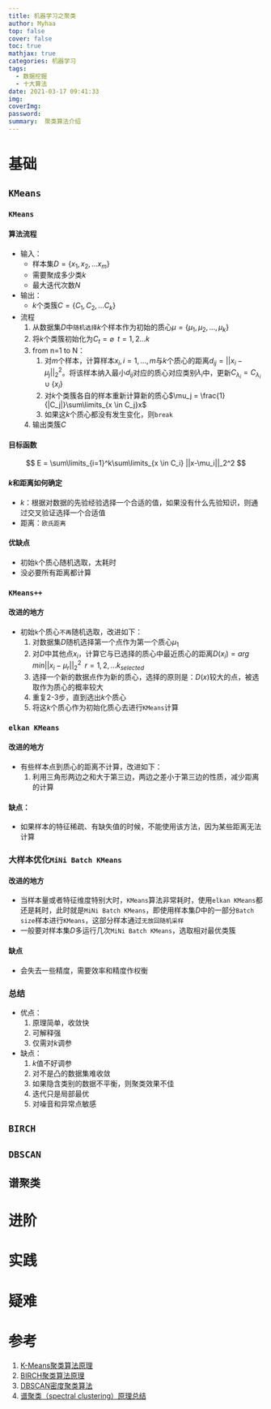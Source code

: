 ```yaml
---
title: 机器学习之聚类
author: Myhaa
top: false
cover: false
toc: true
mathjax: true
categories: 机器学习
tags:
  - 数据挖掘
  - 十大算法
date: 2021-03-17 09:41:33
img:
coverImg:
password:
summary:  聚类算法介绍
---
```




# 基础

## `KMeans`

### `KMeans`

#### 算法流程

* 输入：
  * 样本集$D=\{x_1,x_2,...x_m\}$
  * 需要聚成多少类$k$
  * 最大迭代次数$N$
* 输出：
  * $k$个类簇$C=\{C_1,C_2,...C_k\}$
* 流程
  1. 从数据集$D$中`随机选择`$k$个样本作为初始的质心$\mu=\{\mu_1,\mu_2,...,\mu_k\}$
  2. 将$k$个类簇初始化为$C_t = \varnothing \;\; t =1,2...k$
  3. from n=1 to N：
     1. 对$m$个样本，计算样本$x_i,i=1,...,m$与$k$个质心的距离$d_{ij} = ||x_i - \mu_j||_2^2$。将该样本纳入最小$d_{ij}$对应的质心对应类别$\lambda_i$中，更新$C_{\lambda_i} = C_{\lambda_i} \cup \{x_i\}$
     2. 对$k$个类簇各自的样本重新计算新的质心$\mu_j = \frac{1}{|C_j|}\sum\limits_{x \in C_j}x$
     3. 如果这$k$个质心都没有发生变化，则`break`
  4. 输出类簇$C$

#### 目标函数

$$
E = \sum\limits_{i=1}^k\sum\limits_{x \in C_i} ||x-\mu_i||_2^2
$$

#### $k$和距离如何确定

* $k$：根据对数据的先验经验选择一个合适的值，如果没有什么先验知识，则通过交叉验证选择一个合适值
* 距离：`欧氏距离`

#### 优缺点

* 初始`k`个质心随机选取，太耗时
* 没必要所有距离都计算

### `KMeans++`

#### 改进的地方

* 初始`k`个质心`不再`随机选取，改进如下：
  1. 对数据集$D$随机选择第一个点作为第一个质心$\mu_1$
  2. 对$D$中其他点$x_i$，计算它与已选择的质心中最近质心的距离$D(x_i) = arg\;min||x_i- \mu_r||_2^2\;\;r=1,2,...k_{selected}$
  3. 选择一个新的数据点作为新的质心，选择的原则是：$D(x)$较大的点，被选取作为质心的概率较大
  4. 重复2-3步，直到选出$k$个质心
  5. 将这$k$个质心作为初始化质心去进行`KMeans`计算

### `elkan KMeans`

#### 改进的地方

* 有些样本点到质心的距离不计算，改进如下：
  1. 利用三角形两边之和大于第三边，两边之差小于第三边的性质，减少距离的计算

#### 缺点：

* 如果样本的特征稀疏、有缺失值的时候，不能使用该方法，因为某些距离无法计算

### 大样本优化`MiNi Batch KMeans`

#### 改进的地方

* 当样本量或者特征维度特别大时，`KMeans`算法非常耗时，使用`elkan KMeans`都还是耗时，此时就是`MiNi Batch KMeans`，即使用样本集$D$中的一部分`Batch size`样本进行`KMeans`，这部分样本通过`无放回随机采样`
* 一般要对样本集$D$多运行几次`MiNi Batch KMeans`，选取相对最优类簇

#### 缺点

* 会失去一些精度，需要效率和精度作权衡

### 总结

* 优点：
  1. 原理简单，收敛快
  2. 可解释强
  3. 仅需对$k$调参
* 缺点：
  1. $k$值不好调参
  2. 对不是凸的数据集难收敛
  3. 如果隐含类别的数据不平衡，则聚类效果不佳
  4. 迭代只是局部最优
  5. 对噪音和异常点敏感

## `BIRCH`



## `DBSCAN`



## 谱聚类



# 进阶

# 实践

# 疑难

# 参考

1. [     K-Means聚类算法原理         ](https://www.cnblogs.com/pinard/p/6164214.html)
2. [     BIRCH聚类算法原理         ](https://www.cnblogs.com/pinard/p/6179132.html)
3. [     DBSCAN密度聚类算法         ](https://www.cnblogs.com/pinard/p/6208966.html)
4. [     谱聚类（spectral clustering）原理总结         ](https://www.cnblogs.com/pinard/p/6221564.html)